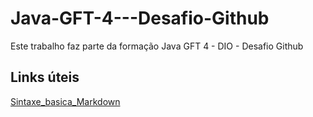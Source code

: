# Java-GFT-4---Desafio-Github
Este trabalho faz parte da formação Java GFT 4 - DIO - Desafio Github

## Links úteis
[Sintaxe_basica_Markdown](https://markdown.net.br/sintaxe-basica)
